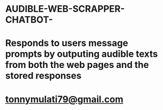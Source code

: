 # AUDIBLE-WEB-SCRAPPER-CHATBOT-
# Responds to users message prompts by outputing audible texts from both the web pages and the stored responses
# tonnymulati79@gmail.com
